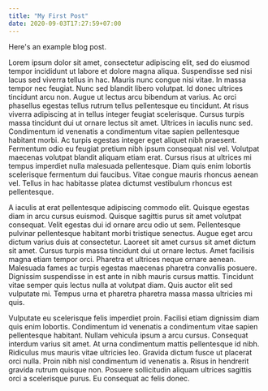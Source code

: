 ```yaml
---
title: "My First Post"
date: 2020-09-03T17:27:59+07:00
---
```


Here's an example blog post.

Lorem ipsum dolor sit amet, consectetur adipiscing elit, sed do eiusmod tempor incididunt ut labore et dolore magna aliqua. Suspendisse sed nisi lacus sed viverra tellus in hac. Mauris nunc congue nisi vitae. In massa tempor nec feugiat. Nunc sed blandit libero volutpat. Id donec ultrices tincidunt arcu non. Augue ut lectus arcu bibendum at varius. Ac orci phasellus egestas tellus rutrum tellus pellentesque eu tincidunt. At risus viverra adipiscing at in tellus integer feugiat scelerisque. Cursus turpis massa tincidunt dui ut ornare lectus sit amet. Ultrices in iaculis nunc sed. Condimentum id venenatis a condimentum vitae sapien pellentesque habitant morbi. Ac turpis egestas integer eget aliquet nibh praesent. Fermentum odio eu feugiat pretium nibh ipsum consequat nisl vel. Volutpat maecenas volutpat blandit aliquam etiam erat. Cursus risus at ultrices mi tempus imperdiet nulla malesuada pellentesque. Diam quis enim lobortis scelerisque fermentum dui faucibus. Vitae congue mauris rhoncus aenean vel. Tellus in hac habitasse platea dictumst vestibulum rhoncus est pellentesque.

A iaculis at erat pellentesque adipiscing commodo elit. Quisque egestas diam in arcu cursus euismod. Quisque sagittis purus sit amet volutpat consequat. Velit egestas dui id ornare arcu odio ut sem. Pellentesque pulvinar pellentesque habitant morbi tristique senectus. Augue eget arcu dictum varius duis at consectetur. Laoreet sit amet cursus sit amet dictum sit amet. Cursus turpis massa tincidunt dui ut ornare lectus. Amet facilisis magna etiam tempor orci. Pharetra et ultrices neque ornare aenean. Malesuada fames ac turpis egestas maecenas pharetra convallis posuere. Dignissim suspendisse in est ante in nibh mauris cursus mattis. Tincidunt vitae semper quis lectus nulla at volutpat diam. Quis auctor elit sed vulputate mi. Tempus urna et pharetra pharetra massa massa ultricies mi quis.

Vulputate eu scelerisque felis imperdiet proin. Facilisi etiam dignissim diam quis enim lobortis. Condimentum id venenatis a condimentum vitae sapien pellentesque habitant. Nullam vehicula ipsum a arcu cursus. Consequat interdum varius sit amet. At urna condimentum mattis pellentesque id nibh. Ridiculus mus mauris vitae ultricies leo. Gravida dictum fusce ut placerat orci nulla. Proin nibh nisl condimentum id venenatis a. Risus in hendrerit gravida rutrum quisque non. Posuere sollicitudin aliquam ultrices sagittis orci a scelerisque purus. Eu consequat ac felis donec.